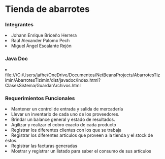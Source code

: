 <h1>Tienda de abarrotes</h1>
<h3>Integrantes</h3>
<li>Johann Enrique Briceño Herrera</li>
<li>Raúl Alexander Palomo Pech</li>
<li>Miguel Ángel Escalante Rejón</li>

<h3>Java Doc</h3>
<li>file:///C:/Users/jafhe/OneDrive/Documentos/NetBeansProjects/AbarrotesTizimin/AbarrotesTizimin/dist/javadoc/index.html?ClasesSistema/GuardarArchivos.html</li>
<h3>Requerimientos Funcionales</h3>

<li>Mantener un control de entrada y salida de mercadería</li>

  
<li>Llevar un inventario de cada uno de los proveedores.</li>

<li>Brindar un balance general y estado de resultados.</li>

<li>Agilizar y realizar el cobro exacto de cada producto</li>

<li>Registrar los diferentes clientes con los que se trabaja</li>

<li>Registrar los diferentes artículos que proveen a la tienda y el stock de éstos.</li>

<li>Registrar las facturas generadas</li>

<li>Mostrar y registrar un listado para saber el consumo de sus artículos</li>

